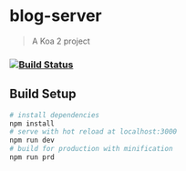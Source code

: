# blog-server
> A Koa 2 project
### [![Build Status](https://www.travis-ci.org/panyu97py/blog-server.svg?branch=master)](https://www.travis-ci.org/panyu97py/blog-server)
## Build Setup
``` bash
# install dependencies
npm install
# serve with hot reload at localhost:3000
npm run dev
# build for production with minification
npm run prd